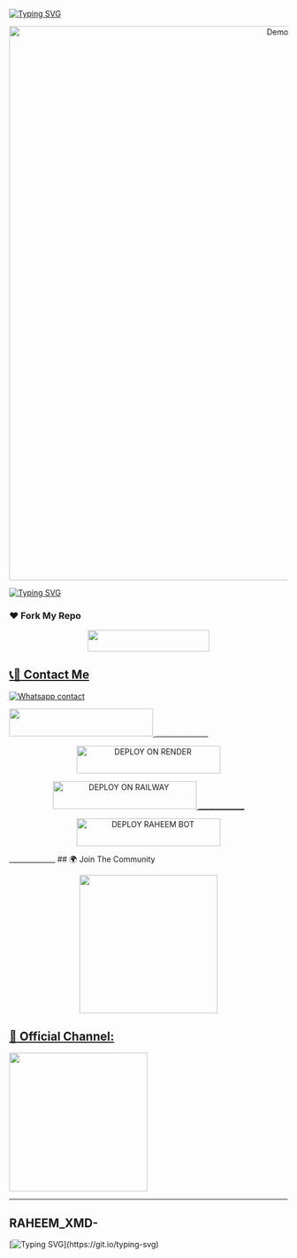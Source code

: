 <!-- Fancy Typing SVG - Top Section -->
[![Typing SVG](https://readme-typing-svg.herokuapp.com?font=Pacifico&size=35&duration=3000&pause=1000&color=00FF00&center=true&vCenter=true&width=600&lines=Welcome+to+RAHEEM_XMD-%F0%9F%91%8B;This+is+RAHEEM_XMD-'s+World)](https://git.io/typing-svg)



<!-- Catbox Image (centered) -->
<p align="center">
  <img src="https://files.catbox.moe/z5g58c.jpg" alt="Demo Image" width="1000"/>
</p>



<!-- Fancy Typing SVG - Bottom Section -->
[![Typing SVG](https://readme-typing-svg.herokuapp.com?font=Pacifico&size=35&duration=3000&pause=1000&color=FF0000&center=true&vCenter=true&width=600&lines=Ready+to+explore+with+RAHEEM_XMD-%3F;Don't+hesitate+to+ask+anything+%F0%9F%98%8E)](https://git.io/typing-svg)

### ❤️ Fork My Repo
<p align="center">
  <a href="https://github.com/Raheem-cm/RAHEEM_XMD-/fork">
    <img src="https://img.shields.io/badge/FORK%20REPO-black?style=for-the-badge&logo=porsche&logoColor=gold" width="220" height="38.45" />


## 📞📱 Contact Me
[![Whatsapp contact](https://img.shields.io/badge/Contact-Dev%20Raheem-25D366?style=for-the-badge&logo=whatsapp)](https://wa.me/+255763111390)

  <!-- Get Session Button -->
  <a href="https://lezkush.onrender.com" target="_blank">
    <img 1" src="https://img.shields.io/badge/😎🤔_GET_RAHEEM_SESSION-000000?style=for-the-badge&logo=Ferrari&logoColor=gold&color=black" width="260" height="50"/>
 </a>
  _______________
</p>

<p align="center">
  <a href="https://render.com">
    <img title="DEPLOY ON RENDER" src="https://img.shields.io/badge/🫣_𝘋𝘌𝘗𝘓𝘖𝘠 𝘖𝘕 𝘙𝘌𝘕𝘋𝘌𝘙-000000?style=for-the-badge&logo=apple&logoColor=gold&color=red" width="260" height="50"/>
  </a

____________
<p align="center">
  <a href="https://railway.app?referralCode=AqkNn4">
    <img title="DEPLOY ON RAILWAY" src="https://img.shields.io/badge/🚅_🅳🅴🅿🅻🅾🆈 🅾🅽 🆁🅰🅸🅻🆆🅰🆈 -black?style=for-the-badge&logo=train&logoColor=brown&color=purple" width="260" height="50"/>
_____________

<p align="center">
<a href='https://dashboard.heroku.com/new?template=https://github.com/Raheem-cm/RAHEEM_XMD-/tree/main?tab=readme-ov-file' target="_blank"> <img title="DEPLOY RAHEEM BOT" src="https://img.shields.io/badge/🅲🅼_𝐷𝛯𝛲𝐿𝛩𝑌_𝛩𝛮_𝛨𝛯𝑅𝛩𝛫𝑈-000000?style=for-the-badge&logo=Nissan&logoColor=Black&color=gold" width="260" height="50"/>
  </a>
</p>
_____________
## 🌍 Join The Community
<p align="center">
  <a href="https://chat.whatsapp.com/Jp08rEdDmao1CvCOLH2KTT">
    <img src="https://img.shields.io/badge/JOIN_WHATSAPP_GROUP-25D366?style=for-the-badge&logo=whatsapp&logoColor=white" width="250">



## 📣 Official Channel:
</a>
  <a href="https://whatsapp.com/channel/0029VbAffhD2ZjChG9DX922r">
    <img src="https://img.shields.io/badge/WHATSAPP_CHANNEL-075E54?style=for-the-badge&logo=whatsapp&logoColor=white" width="250">
  </a>
</p>


---

## RAHEEM_XMD-

[![Typing SVG](https://readme-typing-svg.herokuapp.com?font=Kaushan+Script&size=70&duration=3000&pause=1000&color=FFD700&center=true&vCenter=true&width=1200&lines=🆁🅰🅷🅴🅴🅼-🆇🅼🅳+🅸🆂+🅰+🅿🅾🆆🅴🆁🅵🆄🅻+🆆🅷🅰🆃🆂🅰🅿🅿+🅱🅾🆃;🅰🆄🆃🅾🅼🅰🆃🅴+🆃🅰🆂🅺🆂,+🅼🅾🅳🅴🆁🅰🆃🅴+🅶🆁🅾🆄🅿🆂,+🅷🅰🆅🅴+🅵🆄🅽!;🅳🅴🅿🅻🅾🆈+🅸🆃+🅴🅵🅵🅾🆁🆃🅻🅴🆂🆂🅻🆈+🆃🅾+🆈🅾🆄🆁+🅲🅻🅾🆄🅳+🅿🅻🅰🆃🅵🅾🆁🅼!)](https://git.io/typing-svg)
